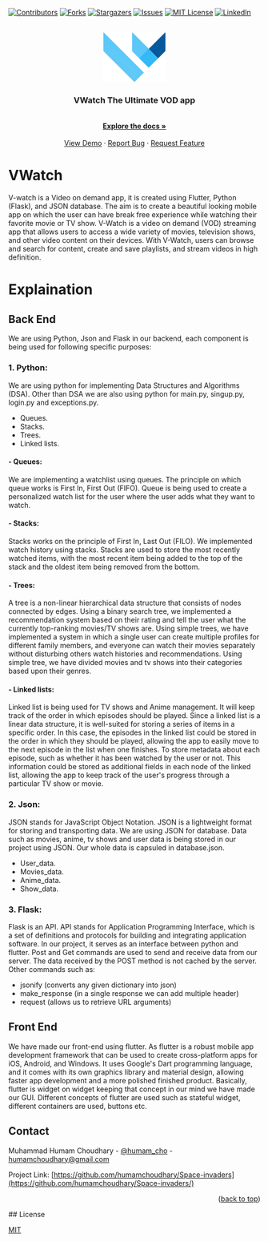 <div id="top"></div>


[![Contributors][contributors-shield]][contributors-url]
[![Forks][forks-shield]][forks-url]
[![Stargazers][stars-shield]][stars-url]
[![Issues][issues-shield]][issues-url]
[![MIT License][license-shield]][license-url]
[![LinkedIn][linkedin-shield]][linkedin-url]

<!-- PROJECT LOGO -->
<br />
<div align="center">
  <a href="https://github.com/othneildrew/Best-README-Template">
    <img src="Assets/Logo.png" alt="Logo" max-width="auto" height="100">
  </a>

  <h3 align="center">VWatch The Ultimate VOD app</h3>

  <p align="center">
    <br />
    <a href="https://github.com/humamchoudhary/Vwatch"><strong>Explore the docs »</strong></a>
    <br />
    <br />
    <a href="https://github.com/humamchoudhary/Vwatch">View Demo</a>
    ·
    <a href="https://github.com/humamchoudhary/Vwatch/issues">Report Bug</a>
    ·
    <a href="https://github.com/humamchoudhary/Vwatch/issues">Request Feature</a>
  </p>
</div>


# VWatch

V-watch is a Video on demand app, it is created using Flutter, Python (Flask), and JSON database.
The aim is to create a beautiful looking mobile app on which the user can have break free experience while watching their favorite movie or TV show.
V-Watch is a video on demand (VOD) streaming app that allows users to access a wide variety of movies, television shows, and other video content on their devices. With V-Watch, users can browse and search for content, create and save playlists, and stream videos in high definition.

# Explaination
## Back End
We are using Python, Json and Flask in our backend, each component is being used for following specific purposes:
### 1. Python:
We are using python for implementing Data Structures and Algorithms (DSA). Other than DSA we are also using python for main.py, singup.py,
login.py and exceptions.py.

 - Queues.
 - Stacks.
 - Trees.
 - Linked lists.

#### - Queues:
We are implementing a watchlist using queues. The principle on which queue works is First In, First Out (FIFO). Queue is being used to create a personalized watch list for the user where the user adds what they want to watch.
#### - Stacks:
Stacks works on the principle of First In, Last Out (FILO). We implemented watch history using stacks. Stacks are used to store the most recently watched items, with the most recent item being added to the top of the stack and the oldest item being removed from the bottom.

#### - Trees:
A tree is a non-linear hierarchical data structure that consists of nodes connected by edges. Using a binary search tree, we implemented a recommendation system based on their rating and tell the user what the currently top-ranking movies/TV shows are. Using simple trees, we have implemented a system in which a single user can create multiple profiles for different family members, and everyone can watch their movies separately without disturbing others watch histories and recommendations. Using simple tree, we have divided movies and tv shows into their categories based upon their genres.
#### - Linked lists:
Linked list is being used for TV shows and Anime management. It will keep track of the order in which episodes should be played. Since a linked list is a linear data structure, it is well-suited for storing a series of items in a specific order. In this case, the episodes in the linked list could be stored in the order in which they should be played, allowing the app to easily move to the next episode in the list when one finishes. To store metadata about each episode, such as whether it has been watched by the user or not. This information could be stored as additional fields in each node of the linked list, allowing the app to keep track of the user's progress through a particular TV show or movie.
### 2. Json:
JSON stands for JavaScript Object Notation. JSON is a lightweight format for storing and transporting data. We are using JSON for database. Data such as movies, anime, tv shows and user data is being stored in our project using JSON. Our whole data is capsuled in database.json.
- User_data.
- Movies_data.
- Anime_data.
- Show_data.

### 3. Flask:
Flask is an API. API stands for Application Programming Interface, which is a set of definitions and protocols for building and integrating application software. In our project, it serves as an interface between python and flutter. Post and Get commands are used to send and receive data from our server. The data received by the POST method is not cached by the server.
Other commands such as:
- jsonify (converts any given dictionary into json)
- make_response (in a single response we can add multiple header)
- request (allows us to retrieve URL arguments)

## Front End

We have made our front-end using flutter. As flutter is a robust mobile app development framework that can be used to create cross-platform apps for iOS, Android, and Windows. It uses Google's Dart programming language, and it comes with its own graphics library and material design, allowing faster app development and a more polished finished product. Basically, flutter is widget on widget keeping that concept in our mind we have made our GUI. Different concepts of flutter are used such as stateful widget, different containers are used, buttons etc.


<!-- CONTACT -->
## Contact

Muhammad Humam Choudhary - [@humam_cho](https://twitter.com/humam_cho)  - humamchoudhary@gmail.com

Project Link: [https://github.com/humamchoudhary/Space-invaders](https://github.com/humamchoudhary/Space-invaders/)

<p align="right">(<a href="#top">back to top</a>)</p>
## License

[MIT](https://choosealicense.com/licenses/mit/)

<!-- MARKDOWN LINKS & IMAGES -->
<!-- https://www.markdownguide.org/basic-syntax/#reference-style-links -->

[contributors-shield]: https://img.shields.io/github/contributors/humamchoudhary/Space-invaders.svg?style=for-the-badge
[contributors-url]: https://github.com/humamchoudhary/Space-invaders//graphs/contributors
[forks-shield]: https://img.shields.io/github/forks/humamchoudhary/Space-invaders.svg?style=for-the-badge
[forks-url]: https://github.com//humamchoudhary/Space-invaders/network/members
[stars-shield]: https://img.shields.io/github/stars/humamchoudhary/Space-invaders.svg?style=for-the-badge
[stars-url]: https://github.com/humamchoudhary/Space-invaders/stargazers
[issues-shield]: https://img.shields.io/github/issues/humamchoudhary/Space-invaders.svg?style=for-the-badge
[issues-url]: https://github.com/humamchoudhary/Space-invaders/issues
[license-shield]: https://img.shields.io/github/license/humamchoudhary/Space-invaders.svg?style=for-the-badge
[license-url]: https://github.com/humamchoudhary/Space-invaders/blob/master/LICENSE.txt
[linkedin-shield]: https://img.shields.io/badge/-LinkedIn-black.svg?style=for-the-badge&logo=linkedin&colorB=555
[linkedin-url]: https://linkedin.com/in/humam-choudhary-362278228/
